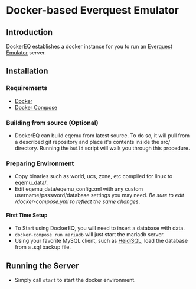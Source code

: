 # Docker-based Everquest Emulator

## Introduction

DockerEQ establishes a docker instance for you to run an [Everquest Emulator](http://www.eqemulator.org/) server.

## Installation

### Requirements
* [Docker](http://docker.com)
* [Docker Compose](https://github.com/docker/compose/releases)

### Building from source (Optional)
* DockerEQ can build eqemu from latest source. To do so, it will pull from a described git repository and place it's contents inside the src/ directory. Running the `build` script will walk you through this procedure.

### Preparing Environment
* Copy binaries such as world, ucs, zone, etc compiled for linux to eqemu_data/.
* Edit eqemu_data/eqemu_config.xml with any custom username/password/database settings you may need. *Be sure to edit /docker-compose.yml to reflect the same changes*.

#### First Time Setup
* To Start using DockerEQ, you will need to insert a database with data. 
* `docker-compose run mariadb` will just start the mariadb server. 
* Using your favorite MySQL client, such as [HeidiSQL](https://www.heidisql.com/download.php), load the database from a .sql backup file.

## Running the Server
* Simply call `start` to start the docker environment. 

